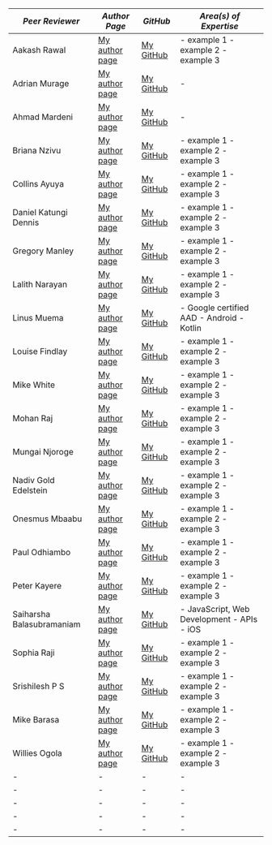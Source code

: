 |  *Peer Reviewer* |  *Author Page* |  *GitHub* | *Area(s) of Expertise* |
|  - |  - |  - | -|
|  Aakash Rawal | [My author page](https://www.section.io/engineering-education/authors/aakash-rawal/) | [My GitHub](https://github.com/AakashR2208) | - example 1 - example 2 - example 3|
|  Adrian Murage | [My author page](https://www.section.io/engineering-education/authors/adrian-murage/) | [My GitHub](https://github.com/adrianmurage) | -|
|  Ahmad Mardeni | [My author page](https://www.section.io/engineering-education/authors/ahmad-mardeni/) | [My GitHub](https://github.com/AakashR2208) | -|
|  Briana Nzivu |  [My author page](https://www.section.io/engineering-education/authors/briana-nzivu/) | [My GitHub](https://github.com/BrianaNzivu) | - example 1 - example 2 - example 3|
|  Collins Ayuya |  [My author page](www.section.io//engineering-education/collins-ayuya/) | [My GitHub](https://github.com/BrianaNzivu) | - example 1 - example 2 - example 3|
|  Daniel Katungi Dennis |  [My author page](www.section.io/engineering-education/authors/daniel-katungi/) | [My GitHub](https://github.com/BrianaNzivu) | - example 1 - example 2 - example 3|
|  Gregory Manley |  [My author page](https://www.section.io/engineering-education/authors/gregory-manley/) | [My GitHub](https://github.com/BrianaNzivu) | - example 1 - example 2 - example 3|
|  Lalith Narayan |  [My author page](https://www.section.io/engineering-education/authors/lalithnarayan-c/) | [My GitHub](https://github.com/BrianaNzivu) | - example 1 - example 2 - example 3|
|  Linus Muema |  [My author page](https://www.section.io/engineering-education/authors/linus-muema/) | [My GitHub](https://github.com/BrianaNzivu) | - Google certified AAD - Android - Kotlin|
|  Louise Findlay | [My author page](https://www.section.io/engineering-education/authors/louise-findlay/) | [My GitHub](https://github.com/BrianaNzivu) | - example 1 - example 2 - example 3|
|  Mike White | [My author page](https://www.section.io/engineering-education/authors/mike-white/) | [My GitHub](https://github.com/BrianaNzivu) | - example 1 - example 2 - example 3|
|  Mohan Raj | [My author page](https://www.section.io/engineering-education/authors/mohan-raj/) | [My GitHub](https://github.com/BrianaNzivu) | - example 1 - example 2 - example 3|
|  Mungai Njoroge | [My author page](https://www.section.io/engineering-education/authors/geoffrey-mungai/) | [My GitHub](https://github.com/BrianaNzivu) | - example 1 - example 2 - example 3|
|  Nadiv Gold Edelstein | [My author page](https://www.section.io/engineering-education/authors/nadiv-gold-edelstein/) | [My GitHub](https://github.com/BrianaNzivu) | - example 1 - example 2 - example 3|
|  Onesmus Mbaabu | [My author page](https://www.section.io/engineering-education/authors/onesmus-mbaabu/) | [My GitHub](https://github.com/BrianaNzivu) | - example 1 - example 2 - example 3|
|  Paul Odhiambo | [My author page](https://www.section.io/engineering-education/authors/odhiambo-paul/) | [My GitHub](https://github.com/BrianaNzivu) | - example 1 - example 2 - example 3|
|  Peter Kayere | [My author page](/https://www.section.io/engineering-education/authors/peter-kayere/) | [My GitHub](https://github.com/BrianaNzivu) | - example 1 - example 2 - example 3|
|  Saiharsha Balasubramaniam | [My author page](https://www.section.io/engineering-education/authors/saiharsha-balasubramaniam/) | [My GitHub](https://github.com/cyberShaw) | - JavaScript, Web Development - APIs - iOS |
|  Sophia Raji | [My author page](https://www.section.io/engineering-education/authors/sophia-raji/) | [My GitHub](https://github.com/BrianaNzivu) | - example 1 - example 2 - example 3|
|  Srishilesh P S | [My author page](https://www.section.io/engineering-education/authors/srishilesh-p-s/) | [My GitHub](https://github.com/BrianaNzivu) | - example 1 - example 2 - example 3|
|  Mike Barasa | [My author page](https://www.section.io/engineering-education/authors/michael-barasa/) | [My GitHub](https://github.com/WanjaMIKE) | - example 1 - example 2 - example 3|
|  Willies Ogola | [My author page](https://www.section.io/engineering-education/authors/willies-ogola/) | [My GitHub](https://github.com/BrianaNzivu) | - example 1 - example 2 - example 3|
|  - |  - |  - | -|
|  - |  - |  - | -|
|  - |  - |  - | -|
|  - |  - |  - | -|
|  - |  - |  - | -|
